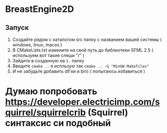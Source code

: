 # BreastEngine2D
## Запуск
1. Создайте рядом с каталогом src папку с названием вашей системы ( windows, linux, macos )
2. В CMakeLists.txt измените на свой путь до библиотеки SFML 2.5 ( используем вот такие слеши "/" )
3. Зайдите в созданную на `1.` папку
4. Введите `cmake ..` я испльзую так `cmake .. -G "MinGW Makefiles"`
5. И не забудьте добавить dll'ки в bin) ( попытаюсь избавиться )

# Думаю попробовать https://developer.electricimp.com/squirrel/squirrelcrib (Squirrel) синтаксис си подобный
